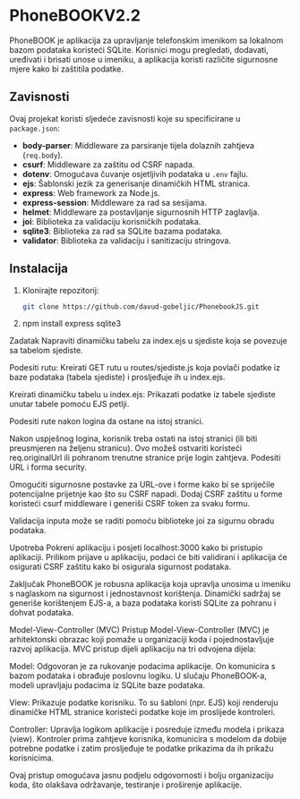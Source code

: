 # PhoneBOOKV2.2

PhoneBOOK je aplikacija za upravljanje telefonskim imenikom sa lokalnom bazom podataka koristeći SQLite. Korisnici mogu pregledati, dodavati, uređivati i brisati unose u imeniku, a aplikacija koristi različite sigurnosne mjere kako bi zaštitila podatke.

## Zavisnosti

Ovaj projekat koristi sljedeće zavisnosti koje su specificirane u `package.json`:

- **body-parser**: Middleware za parsiranje tijela dolaznih zahtjeva (`req.body`).
- **csurf**: Middleware za zaštitu od CSRF napada.
- **dotenv**: Omogućava čuvanje osjetljivih podataka u `.env` fajlu.
- **ejs**: Šablonski jezik za generisanje dinamičkih HTML stranica.
- **express**: Web framework za Node.js.
- **express-session**: Middleware za rad sa sesijama.
- **helmet**: Middleware za postavljanje sigurnosnih HTTP zaglavlja.
- **joi**: Biblioteka za validaciju korisničkih podataka.
- **sqlite3**: Biblioteka za rad sa SQLite bazama podataka.
- **validator**: Biblioteka za validaciju i sanitizaciju stringova.

## Instalacija

1. Klonirajte repozitorij:
   ```bash
   git clone https://github.com/davud-gobeljic/PhonebookJS.git

2. npm install express sqlite3


Zadatak
Napraviti dinamičku tabelu za index.ejs u sjediste koja se povezuje sa tabelom sjediste.

Podesiti rutu: Kreirati GET rutu u routes/sjediste.js koja povlači podatke iz baze podataka (tabela sjediste) i prosljeđuje ih u index.ejs.

Kreirati dinamičku tabelu u index.ejs: Prikazati podatke iz tabele sjediste unutar tabele pomoću EJS petlji.

Podesiti rute nakon logina da ostane na istoj stranici.

Nakon uspješnog logina, korisnik treba ostati na istoj stranici (ili biti preusmjeren na željenu stranicu). Ovo možeš ostvariti koristeći req.originalUrl ili pohranom trenutne stranice prije login zahtjeva.
Podesiti URL i forma security.

Omogućiti sigurnosne postavke za URL-ove i forme kako bi se spriječile potencijalne prijetnje kao što su CSRF napadi. Dodaj CSRF zaštitu u forme koristeći csurf middleware i generiši CSRF token za svaku formu.

Validacija inputa može se raditi pomoću biblioteke joi za sigurnu obradu podataka.

Upotreba
Pokreni aplikaciju i posjeti localhost:3000 kako bi pristupio aplikaciji. Prilikom prijave u aplikaciju, podaci će biti validirani i aplikacija će osigurati CSRF zaštitu kako bi osigurala sigurnost podataka.

Zaključak
PhoneBOOK je robusna aplikacija koja upravlja unosima u imeniku s naglaskom na sigurnost i jednostavnost korištenja. Dinamički sadržaj se generiše korištenjem EJS-a, a baza podataka koristi SQLite za pohranu i dohvat podataka.



Model-View-Controller (MVC) Pristup
Model-View-Controller (MVC) je arhitektonski obrazac koji pomaže u organizaciji koda i pojednostavljuje razvoj aplikacija. MVC pristup dijeli aplikaciju na tri odvojena dijela:

Model: Odgovoran je za rukovanje podacima aplikacije. On komunicira s bazom podataka i obrađuje poslovnu logiku. U slučaju PhoneBOOK-a, modeli upravljaju podacima iz SQLite baze podataka.

View: Prikazuje podatke korisniku. To su šabloni (npr. EJS) koji renderuju dinamičke HTML stranice koristeći podatke koje im proslijede kontroleri.

Controller: Upravlja logikom aplikacije i posreduje između modela i prikaza (view). Kontroler prima zahtjeve korisnika, komunicira s modelom da dobije potrebne podatke i zatim prosljeđuje te podatke prikazima da ih prikažu korisnicima.

Ovaj pristup omogućava jasnu podjelu odgovornosti i bolju organizaciju koda, što olakšava održavanje, testiranje i proširenje aplikacije.
